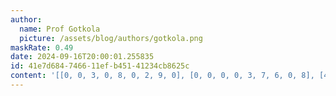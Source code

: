 ```yaml
---
author:
  name: Prof Gotkola
  picture: /assets/blog/authors/gotkola.png
maskRate: 0.49
date: 2024-09-16T20:00:01.255835
id: 41e7d684-7466-11ef-b451-41234cb8625c
content: '[[0, 0, 3, 0, 8, 0, 2, 9, 0], [0, 0, 0, 0, 3, 7, 6, 0, 8], [4, 8, 6, 0, 0, 0, 3, 0, 0], [8, 0, 0, 0, 0, 6, 4, 2, 7], [6, 9, 5, 4, 7, 0, 8, 0, 3], [0, 0, 0, 0, 0, 0, 0, 6, 9], [3, 6, 7, 0, 0, 1, 0, 0, 2], [0, 4, 8, 0, 0, 9, 7, 5, 6], [9, 0, 0, 0, 6, 8, 0, 3, 4]]'
---
```

